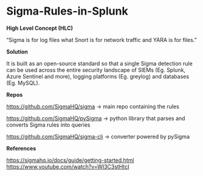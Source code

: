 # Sigma-Rules-in-Splunk

**High Level Concept (HLC)**

“Sigma is for log files what Snort is for network traffic and YARA is for files.”

**Solution**

It is built as an open-source standard so that a single Sigma detection rule can be used across the entire security landscape of SIEMs (Eg. Splunk, Azure Sentinel and more), logging platforms (Eg. greylog) and databases (Eg. MySQL).

**Repos**

https://github.com/SigmaHQ/sigma -> main repo containing the rules

https://github.com/SigmaHQ/pySigma -> python library that parses and converts Sigma rules into queries

https://github.com/SigmaHQ/sigma-cli -> converter powered by pySigma

**References**

https://sigmahq.io/docs/guide/getting-started.html
https://www.youtube.com/watch?v=WI3C3stHtcI
